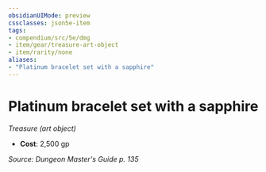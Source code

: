 ```yaml
---
obsidianUIMode: preview
cssclasses: json5e-item
tags:
- compendium/src/5e/dmg
- item/gear/treasure-art-object
- item/rarity/none
aliases: 
- "Platinum bracelet set with a sapphire"
---
```

# Platinum bracelet set with a sapphire
*Treasure (art object)*  

- **Cost**: 2,500 gp

*Source: Dungeon Master's Guide p. 135*